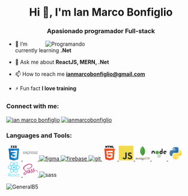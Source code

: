 <h1 align="center">Hi 👋, I'm Ian Marco Bonfiglio</h1>
<h3 align="center">Apasionado programador Full-stack</h3>
<img align="right" alt="Programando" width="400"  src="https://media.istockphoto.com/id/1872218613/video/businessman-character-work-at-computer-2d-animation-financial-graphs-and-charts-business.mp4?s=mp4-640x640-is&k=20&c=IHjyVhtE9xIIKbxT7mRHDFMeahp-R14YQkLJ4qePy3k=">


- 🌱 I’m currently learning **.Net**

- 💬 Ask me about **ReactJS, MERN, .Net**

- 📫 How to reach me **ianmarcobonfiglio@gmail.com**

- ⚡ Fun fact **I love training**

<h3 align="left">Connect with me:</h3>
<p align="left">
<a href="https://linkedin.com/in/ian marco bonfiglio" target="blank"><img align="center" src="https://raw.githubusercontent.com/rahuldkjain/github-profile-readme-generator/master/src/images/icons/Social/linked-in-alt.svg" alt="ian marco bonfiglio" height="30" width="40" /></a>
<a href="https://instagram.com/ianmarcobonfiglio" target="blank"><img align="center" src="https://raw.githubusercontent.com/rahuldkjain/github-profile-readme-generator/master/src/images/icons/Social/instagram.svg" alt="ianmarcobonfiglio" height="30" width="40" /></a>
</p>

<h3 align="left">Languages and Tools:</h3>
<p align="left"> <a href="https://www.w3schools.com/css/" target="_blank" rel="noreferrer"> <img src="https://raw.githubusercontent.com/devicons/devicon/master/icons/css3/css3-original-wordmark.svg" alt="css3" width="40" height="40"/> </a> <a href="https://expressjs.com" target="_blank" rel="noreferrer"> <img src="https://raw.githubusercontent.com/devicons/devicon/master/icons/express/express-original-wordmark.svg" alt="express" width="40" height="40"/> </a> <a href="https://www.figma.com/" target="_blank" rel="noreferrer"> <img src="https://www.vectorlogo.zone/logos/figma/figma-icon.svg" alt="figma" width="40" height="40"/> </a> <a href="https://firebase.google.com/" target="_blank" rel="noreferrer"> <img src="https://www.vectorlogo.zone/logos/firebase/firebase-icon.svg" alt="firebase" width="40" height="40"/> </a> <a href="https://git-scm.com/" target="_blank" rel="noreferrer"> <img src="https://www.vectorlogo.zone/logos/git-scm/git-scm-icon.svg" alt="git" width="40" height="40"/> </a> <a href="https://www.w3.org/html/" target="_blank" rel="noreferrer"> <img src="https://raw.githubusercontent.com/devicons/devicon/master/icons/html5/html5-original-wordmark.svg" alt="html5" width="40" height="40"/> </a> <a href="https://developer.mozilla.org/en-US/docs/Web/JavaScript" target="_blank" rel="noreferrer"> <img src="https://raw.githubusercontent.com/devicons/devicon/master/icons/javascript/javascript-original.svg" alt="javascript" width="40" height="40"/> </a> <a href="https://www.mongodb.com/" target="_blank" rel="noreferrer"> <img src="https://raw.githubusercontent.com/devicons/devicon/master/icons/mongodb/mongodb-original-wordmark.svg" alt="mongodb" width="40" height="40"/> </a> <a href="https://nodejs.org" target="_blank" rel="noreferrer"> <img src="https://raw.githubusercontent.com/devicons/devicon/master/icons/nodejs/nodejs-original-wordmark.svg" alt="nodejs" width="40" height="40"/> </a> <a href="https://www.python.org" target="_blank" rel="noreferrer"> <img src="https://raw.githubusercontent.com/devicons/devicon/master/icons/python/python-original.svg" alt="python" width="40" height="40"/> </a> <a href="https://reactjs.org/" target="_blank" rel="noreferrer"> <img src="https://raw.githubusercontent.com/devicons/devicon/master/icons/react/react-original-wordmark.svg" alt="react" width="40" height="40"/> </a> <a href="https://sass-lang.com" target="_blank" rel="noreferrer"> <img src="https://raw.githubusercontent.com/devicons/devicon/master/icons/sass/sass-original.svg" alt="sass" width="40" height="40"/> </a> <img src="https://icongr.am/devicon/csharp-original.svg?size=128&color=currentColor" alt="sass" width="40" height="40"/> </p>



<p><img align="center" src="https://github-readme-stats.vercel.app/api/top-langs?username=GeneralB5&show_icons=true&locale=en&layout=compact" alt="GeneralB5" /></p>
